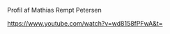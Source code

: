 Profil af Mathias Rempt Petersen






https://www.youtube.com/watch?v=wd8158fPFwA&t=

<!---
ChillGuy48/ChillGuy48 is a ✨ special ✨ repository because its `README.md` (this file) appears on your GitHub profile.
You can click the Preview link to take a look at your changes.
--->
